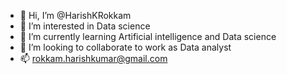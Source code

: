 - 👋 Hi, I’m @HarishKRokkam
- 👀 I’m interested in Data science
- 🌱 I’m currently learning Artificial intelligence and Data science
- 💞️ I’m looking to collaborate to work as Data analyst
- 📫 rokkam.harishkumar@gmail.com

<!---
HarishKRokkam/HarishKRokkam is a ✨ special ✨ repository because its `README.md` (this file) appears on your GitHub profile.
You can click the Preview link to take a look at your changes.
--->
